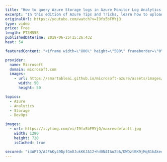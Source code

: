 ```yaml
---
title: "How to query Azure Storage logs in Azure Monitor Log Analytics | Azure Tips and Tricks"
excerpt: "In this edition of Azure Tips and Tricks, learn how to upload and analyze Azure Storage logs with Azure Monitor Log Analytics.   For more tips and tricks, visit: http://azuredev.tips     Get started with 12 months of free services and $200 USD in credit. Create your free account today with Microsoft"
originalUrl: https://youtube.com/watch?v=I9fx5bFMYjQ
type: video
price: Free
length: PT3M55S
publishedDateTime: 2019-06-25T15:26:43Z
heat: 54

featuredContent: "<iframe width=\"800\" height=\"500\" frameborder=\"0\" src=\"https://www.youtube.com/embed/I9fx5bFMYjQ\" allow=\"accelerometer; autoplay; encrypted-media; gyroscope; picture-in-picture\" allowfullscreen></iframe>"

provider:
  name: Microsoft
  domain: microsoft.com
  images:
    - url: https://smartableai.github.io/microsoft-azure/assets/images/organizations/microsoft.com-50x50.jpg
      width: 50
      height: 50

topics:
  - Azure
  - Analytics
  - Storage
  - DevOps

images:
  - url: https://i.ytimg.com/vi/I9fx5bFMYjQ/maxresdefault.jpg
    width: 1280
    height: 720
    isCached: true

secured: "i4AP7Q/AJFAKy49DpfGn8JukKKJA12+hd0N4IAu2bA/DWDztBK9jMq81bAkecUvBJA+qiXqAFldro5u6LN/9z77QNmdUhX7y602CF01aN2u7BArbC/Rl6E44Tv05AkYBmqeNJV/CMldlhgwolYLGSFGatgcX/I6bXE3VqzGosFyMOE+5vMsulfl70cB67u5E6BBdYRYlRNjsF/YEzjR9ZPGYthxojZ+aEeUO+ISikOEa2uyXVLadAuOPTG7y7AbD5fZO2tiHyc2JZuJDR2qah0TD7Z56vjQYllUOCiytxMtSe4U3g4YF2PFRNd1Mv5LG1CDjtzy2llZJSZM/tc0ojN+QZE2ASXwn+Mm6Idy395D10dMwtAGoHobpWwsQ2FV7wE3iCZX7NmtLmX3zz6cuOe6j2Tp/3dFBb8bXRsMe9B8=;NpKKRLrsetc03WjzxMJ+LA=="
---
```


